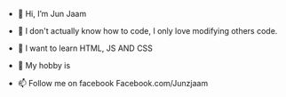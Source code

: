 - 👋 Hi, I’m Jun Jaam

- 👀 I don't actually know how to code, 
     I only love modifying others code.

- 🌱 I want to learn HTML, JS AND CSS

- 🤭 My hobby is
- 📫 Follow me on facebook
       Facebook.com/Junzjaam
 
